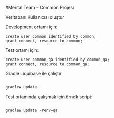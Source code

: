 #Mental Team - Common Projesi

Veritabanı Kullanıcısı oluştur

Development ortamı için:
```
create user common identified by common;
grant connect, resource to common;
```

Test ortamı için:
```
create user common_qa identified by common_qa;
grant connect, resource to common_qa;
```


Gradle Liquibase ile çalıştır

```

gradlew update

```

Test ortamında çalışmak için örnek script:
```

gradlew update -Penv=qa

```
